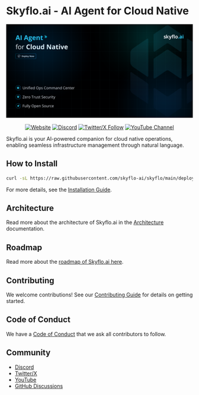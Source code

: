 # Skyflo.ai - AI Agent for Cloud Native

<p align="center">
  <img src="./assets/readme.png" alt="Skyflo.ai" width="1000"/>
</p>

<div align="center">

  [![Website](https://img.shields.io/badge/Website-Visit-blue.svg)](https://skyflo.ai)
  [![Discord](https://img.shields.io/badge/Discord-Join-blue.svg)](https://discord.gg/kCFNavMund)
  [![Twitter/X Follow](https://img.shields.io/twitter/follow/skyflo_ai?style=social)](https://x.com/skyflo_ai)
  [![YouTube Channel](https://img.shields.io/badge/YouTube-Subscribe-red.svg)](https://www.youtube.com/@SkyfloAI)

</div>

Skyflo.ai is your AI-powered companion for cloud native operations, enabling seamless infrastructure management through natural language.

## How to Install

```bash
curl -sL https://raw.githubusercontent.com/skyflo-ai/skyflo/main/deployment/install.sh | OPENAI_API_KEY='your-openai-api-key' bash
```

For more details, see the [Installation Guide](docs/install.md).

## Architecture

Read more about the architecture of Skyflo.ai in the [Architecture](docs/architecture.md) documentation.

## Roadmap

Read more about the [roadmap of Skyflo.ai here](https://skyflo.ai/roadmap).

## Contributing

We welcome contributions! See our [Contributing Guide](CONTRIBUTING.md) for details on getting started.

## Code of Conduct

We have a [Code of Conduct](code_of_conduct.md) that we ask all contributors to follow.

## Community

- [Discord](https://discord.gg/kCFNavMund)
- [Twitter/X](https://x.com/skyflo_ai)
- [YouTube](https://www.youtube.com/@SkyfloAI)
- [GitHub Discussions](https://github.com/skyflo-ai/skyflo/discussions)
